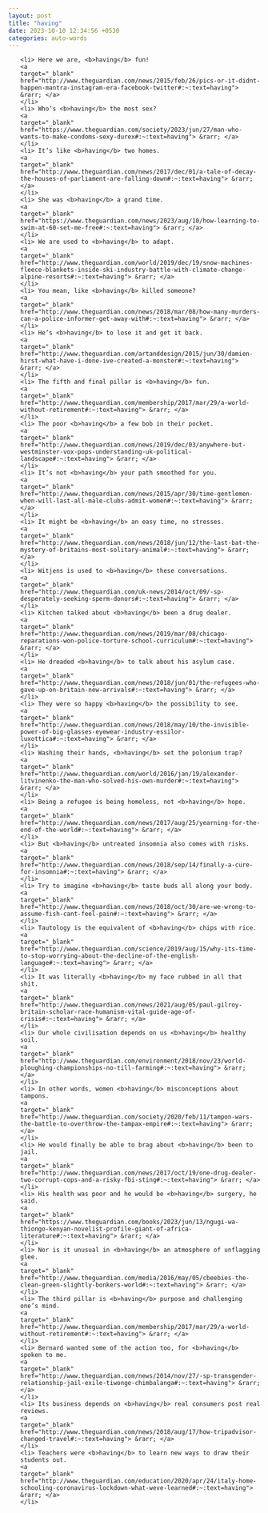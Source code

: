 ```yaml
---
layout: post
title: "having"
date: 2023-10-10 12:34:56 +0530
categories: auto-words
---
```

<ol>

    <li> Here we are, <b>having</b> fun!
    <a 
    target="_blank" 
    href="http://www.theguardian.com/news/2015/feb/26/pics-or-it-didnt-happen-mantra-instagram-era-facebook-twitter#:~:text=having"> &rarr; </a>
    </li>
    <li> Who’s <b>having</b> the most sex?
    <a 
    target="_blank" 
    href="https://www.theguardian.com/society/2023/jun/27/man-who-wants-to-make-condoms-sexy-durex#:~:text=having"> &rarr; </a>
    </li>
    <li> It’s like <b>having</b> two homes.
    <a 
    target="_blank" 
    href="http://www.theguardian.com/news/2017/dec/01/a-tale-of-decay-the-houses-of-parliament-are-falling-down#:~:text=having"> &rarr; </a>
    </li>
    <li> She was <b>having</b> a grand time.
    <a 
    target="_blank" 
    href="https://www.theguardian.com/news/2023/aug/10/how-learning-to-swim-at-60-set-me-free#:~:text=having"> &rarr; </a>
    </li>
    <li> We are used to <b>having</b> to adapt.
    <a 
    target="_blank" 
    href="http://www.theguardian.com/world/2019/dec/19/snow-machines-fleece-blankets-inside-ski-industry-battle-with-climate-change-alpine-resorts#:~:text=having"> &rarr; </a>
    </li>
    <li> You mean, like <b>having</b> killed someone?
    <a 
    target="_blank" 
    href="http://www.theguardian.com/news/2018/mar/08/how-many-murders-can-a-police-informer-get-away-with#:~:text=having"> &rarr; </a>
    </li>
    <li> He’s <b>having</b> to lose it and get it back.
    <a 
    target="_blank" 
    href="http://www.theguardian.com/artanddesign/2015/jun/30/damien-hirst-what-have-i-done-ive-created-a-monster#:~:text=having"> &rarr; </a>
    </li>
    <li> The fifth and final pillar is <b>having</b> fun.
    <a 
    target="_blank" 
    href="http://www.theguardian.com/membership/2017/mar/29/a-world-without-retirement#:~:text=having"> &rarr; </a>
    </li>
    <li> The poor <b>having</b> a few bob in their pocket.
    <a 
    target="_blank" 
    href="http://www.theguardian.com/news/2019/dec/03/anywhere-but-westminster-vox-pops-understanding-uk-political-landscape#:~:text=having"> &rarr; </a>
    </li>
    <li> It’s not <b>having</b> your path smoothed for you.
    <a 
    target="_blank" 
    href="http://www.theguardian.com/news/2015/apr/30/time-gentlemen-when-will-last-all-male-clubs-admit-women#:~:text=having"> &rarr; </a>
    </li>
    <li> It might be <b>having</b> an easy time, no stresses.
    <a 
    target="_blank" 
    href="http://www.theguardian.com/news/2018/jun/12/the-last-bat-the-mystery-of-britains-most-solitary-animal#:~:text=having"> &rarr; </a>
    </li>
    <li> Witjens is used to <b>having</b> these conversations.
    <a 
    target="_blank" 
    href="http://www.theguardian.com/uk-news/2014/oct/09/-sp-desperately-seeking-sperm-donors#:~:text=having"> &rarr; </a>
    </li>
    <li> Kitchen talked about <b>having</b> been a drug dealer.
    <a 
    target="_blank" 
    href="http://www.theguardian.com/news/2019/mar/08/chicago-reparations-won-police-torture-school-curriculum#:~:text=having"> &rarr; </a>
    </li>
    <li> He dreaded <b>having</b> to talk about his asylum case.
    <a 
    target="_blank" 
    href="http://www.theguardian.com/news/2018/jun/01/the-refugees-who-gave-up-on-britain-new-arrivals#:~:text=having"> &rarr; </a>
    </li>
    <li> They were so happy <b>having</b> the possibility to see.
    <a 
    target="_blank" 
    href="http://www.theguardian.com/news/2018/may/10/the-invisible-power-of-big-glasses-eyewear-industry-essilor-luxottica#:~:text=having"> &rarr; </a>
    </li>
    <li> Washing their hands, <b>having</b> set the polonium trap?
    <a 
    target="_blank" 
    href="http://www.theguardian.com/world/2016/jan/19/alexander-litvinenko-the-man-who-solved-his-own-murder#:~:text=having"> &rarr; </a>
    </li>
    <li> Being a refugee is being homeless, not <b>having</b> hope.
    <a 
    target="_blank" 
    href="http://www.theguardian.com/news/2017/aug/25/yearning-for-the-end-of-the-world#:~:text=having"> &rarr; </a>
    </li>
    <li> But <b>having</b> untreated insomnia also comes with risks.
    <a 
    target="_blank" 
    href="http://www.theguardian.com/news/2018/sep/14/finally-a-cure-for-insomnia#:~:text=having"> &rarr; </a>
    </li>
    <li> Try to imagine <b>having</b> taste buds all along your body.
    <a 
    target="_blank" 
    href="http://www.theguardian.com/news/2018/oct/30/are-we-wrong-to-assume-fish-cant-feel-pain#:~:text=having"> &rarr; </a>
    </li>
    <li> Tautology is the equivalent of <b>having</b> chips with rice.
    <a 
    target="_blank" 
    href="http://www.theguardian.com/science/2019/aug/15/why-its-time-to-stop-worrying-about-the-decline-of-the-english-language#:~:text=having"> &rarr; </a>
    </li>
    <li> It was literally <b>having</b> my face rubbed in all that shit.
    <a 
    target="_blank" 
    href="http://www.theguardian.com/news/2021/aug/05/paul-gilroy-britain-scholar-race-humanism-vital-guide-age-of-crisis#:~:text=having"> &rarr; </a>
    </li>
    <li> Our whole civilisation depends on us <b>having</b> healthy soil.
    <a 
    target="_blank" 
    href="http://www.theguardian.com/environment/2018/nov/23/world-ploughing-championships-no-till-farming#:~:text=having"> &rarr; </a>
    </li>
    <li> In other words, women <b>having</b> misconceptions about tampons.
    <a 
    target="_blank" 
    href="http://www.theguardian.com/society/2020/feb/11/tampon-wars-the-battle-to-overthrow-the-tampax-empire#:~:text=having"> &rarr; </a>
    </li>
    <li> He would finally be able to brag about <b>having</b> been to jail.
    <a 
    target="_blank" 
    href="http://www.theguardian.com/news/2017/oct/19/one-drug-dealer-two-corrupt-cops-and-a-risky-fbi-sting#:~:text=having"> &rarr; </a>
    </li>
    <li> His health was poor and he would be <b>having</b> surgery, he said.
    <a 
    target="_blank" 
    href="https://www.theguardian.com/books/2023/jun/13/ngugi-wa-thiongo-kenyan-novelist-profile-giant-of-africa-literature#:~:text=having"> &rarr; </a>
    </li>
    <li> Nor is it unusual in <b>having</b> an atmosphere of unflagging glee.
    <a 
    target="_blank" 
    href="http://www.theguardian.com/media/2016/may/05/cbeebies-the-clean-green-slightly-bonkers-world#:~:text=having"> &rarr; </a>
    </li>
    <li> The third pillar is <b>having</b> purpose and challenging one’s mind.
    <a 
    target="_blank" 
    href="http://www.theguardian.com/membership/2017/mar/29/a-world-without-retirement#:~:text=having"> &rarr; </a>
    </li>
    <li> Bernard wanted some of the action too, for <b>having</b> spoken to me.
    <a 
    target="_blank" 
    href="http://www.theguardian.com/news/2014/nov/27/-sp-transgender-relationship-jail-exile-tiwonge-chimbalanga#:~:text=having"> &rarr; </a>
    </li>
    <li> Its business depends on <b>having</b> real consumers post real reviews.
    <a 
    target="_blank" 
    href="http://www.theguardian.com/news/2018/aug/17/how-tripadvisor-changed-travel#:~:text=having"> &rarr; </a>
    </li>
    <li> Teachers were <b>having</b> to learn new ways to draw their students out.
    <a 
    target="_blank" 
    href="http://www.theguardian.com/education/2020/apr/24/italy-home-schooling-coronavirus-lockdown-what-weve-learned#:~:text=having"> &rarr; </a>
    </li>